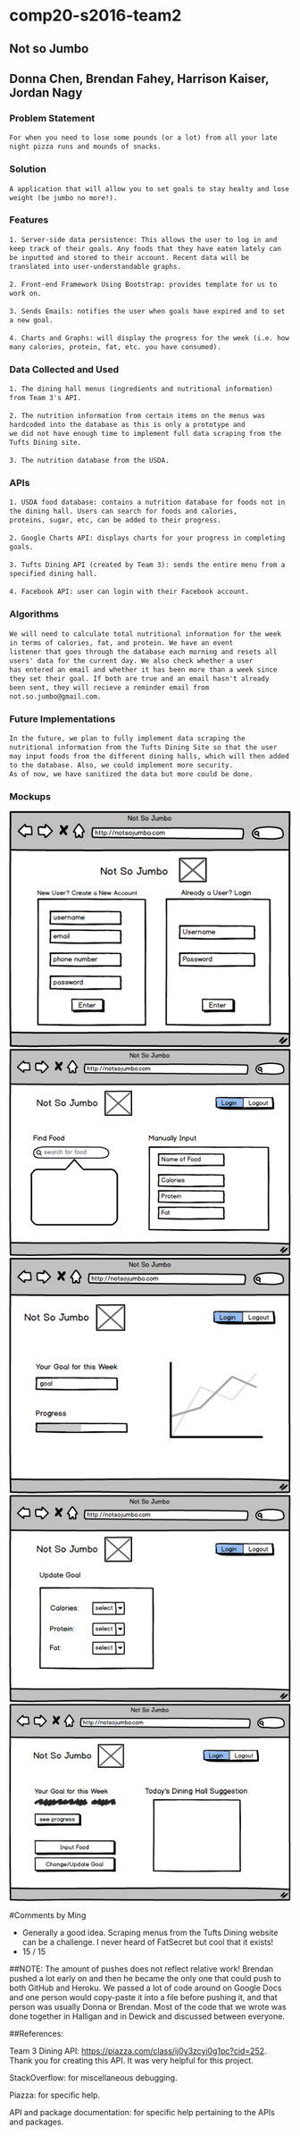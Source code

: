 # comp20-s2016-team2
## Not so Jumbo
## Donna Chen, Brendan Fahey, Harrison Kaiser, Jordan Nagy

### Problem Statement

	For when you need to lose some pounds (or a lot) from all your late night pizza runs and mounds of snacks.

### Solution

	A application that will allow you to set goals to stay healty and lose weight (be jumbo no more!).

### Features

	1. Server-side data persistence: This allows the user to log in and keep track of their goals. Any foods that they have eaten lately can be inputted and stored to their account. Recent data will be translated into user-understandable graphs.

	2. Front-end Framework Using Bootstrap: provides template for us to work on.

	3. Sends Emails: notifies the user when goals have expired and to set a new goal.

	4. Charts and Graphs: will display the progress for the week (i.e. how many calories, protein, fat, etc. you have consumed). 

### Data Collected and Used

	1. The dining hall menus (ingredients and nutritional information) from Team 3's API. 

	2. The nutrition information from certain items on the menus was hardcoded into the database as this is only a prototype and 
	we did not have enough time to implement full data scraping from the Tufts Dining site. 

	3. The nutrition database from the USDA.

### APIs

	1. USDA food database: contains a nutrition database for foods not in the dining hall. Users can search for foods and calories,
	proteins, sugar, etc, can be added to their progress.

	2. Google Charts API: displays charts for your progress in completing goals.

	3. Tufts Dining API (created by Team 3): sends the entire menu from a specified dining hall. 

	4. Facebook API: user can login with their Facebook account.

### Algorithms
	
	We will need to calculate total nutritional information for the week in terms of calories, fat, and protein. We have an event 
	listener that goes through the database each morning and resets all users' data for the current day. We also check whether a user 
	has entered an email and whether it has been more than a week since they set their goal. If both are true and an email hasn't already
	been sent, they will recieve a reminder email from not.so.jumbo@gmail.com.

### Future Implementations

	In the future, we plan to fully implement data scraping the nutritional information from the Tufts Dining Site so that the user 
	may input foods from the different dining halls, which will then added to the database. Also, we could implement more security. 
	As of now, we have sanitized the data but more could be done. 

### Mockups
![Home Page](/mockups/home.png)
![Food Entry Page](/mockups/input_food.png)
![Progress Display for the Week](/mockups/progress.png)
![Allows User to Update Goal](/mockups/update_goal.png)
![User's Home Page](/mockups/user_home.png)

#Comments by Ming
* Generally a good idea.  Scraping menus from the Tufts Dining website can be a challenge.  I never heard of FatSecret but cool that it exists!
* 15 / 15

##NOTE:
The amount of pushes does not reflect relative work! Brendan pushed a lot early on and then he became the only
one that could push to both GitHub and Heroku. We passed a lot of code around on Google Docs and one person
would copy-paste it into a file before pushing it, and that person was usually Donna or Brendan. Most of
the code that we wrote was done together in Halligan and in Dewick and discussed between everyone.

##References: 

Team 3 Dining API: https://piazza.com/class/ij0y3zcyi0g1pc?cid=252. Thank you for creating this API. It was very helpful for this project.

StackOverflow: for miscellaneous debugging.

Piazza: for specific help.

API and package documentation: for specific help pertaining to the APIs and packages.
